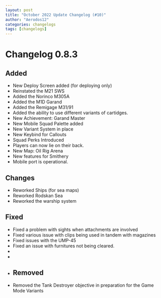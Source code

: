 ```yaml
---
layout: post
title: "October 2022 Update Changelog (#10)"
author: "Aerodos12"
categories: changelogs
tags: [changelogs]
---
```


# Changelog 0.8.3

## Added 
- New Deploy Screen added (for deploying only)
- Reinstated the M21 SWS
- Added the Norinco M305A
- Added the M1D Garand
- Added the Remigage M31/91
- Added the ability to use different variants of cartidges.
- New Achievement: Garand Master
- New Mobile Squad Palette added
- New Variant System in place
- New Keybind for Callouts
- Squad Perks Introduced
- Players can now lie on their back.
- New Map: Oil Rig Arena
- New features for Smithery
- Mobile port is operational.

## Changes

- Reworked Ships (for sea maps)
- Reworked Rodskan Sea
- Reworked the warship system

## Fixed
- Fixed a problem with sights when attachments are involved
- Fixed various issue with clips being used in tandem with magazines 
- Fixed issues with the UMP-45
- Fixed an issue with furnitures not being cleared.
- 
- 
- ## Removed 
- Removed the Tank Destroyer objective in preparation for the Game Mode Variants